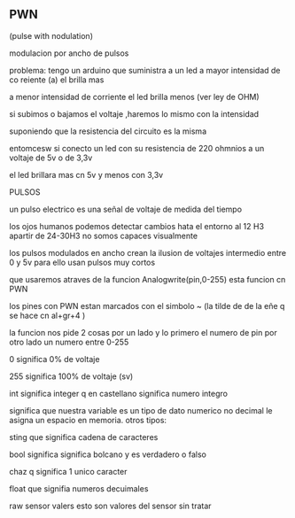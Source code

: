 ## PWN 

(pulse with nodulation)

modulacion por ancho de pulsos 

problema: tengo un arduino que suministra a un led a mayor intensidad de co reiente (a) el brilla mas 

a menor intensidad de corriente el led brilla menos (ver ley de OHM)

si subimos o bajamos el voltaje ,haremos lo mismo con la intensidad 

suponiendo que la resistencia del circuito es la misma

entomcesw si conecto un led con su resistencia de 220 ohmnios a un voltaje de 5v o de 3,3v 

el led brillara mas cn 5v y menos con 3,3v

PULSOS 

un pulso electrico es una señal de voltaje de medida del tiempo

los ojos humanos podemos detectar cambios hata el entorno al 12 H3 apartir de 24-30H3 no somos capaces visualmente 

los pulsos modulados en ancho crean la ilusion de voltajes intermedio entre 0 y 5v para ello usan pulsos muy cortos 

que usaremos atraves de la funcion Analogwrite(pin,0-255) esta funcion cn PWN

los pines con PWN estan marcados con el simbolo ~ (la tilde de de la eñe q se hace cn al+gr+4 )

la funcion nos pide 2 cosas por un lado y lo primero el numero de pin por otro lado un numero entre 0-255

0 significa 0% de voltaje 

255 significa 100% de voltaje (sv)

int significa integer q en castellano significa numero integro 

significa que nuestra variable es un tipo de dato numerico no decimal le asigna un espacio en memoria. otros tipos:

sting que significa cadena de caracteres 

bool significa significa bolcano y es verdadero o falso 

chaz q significa 1 unico caracter 

float que signifia numeros decuimales 

raw sensor valers esto son valores del sensor sin tratar

 










































































